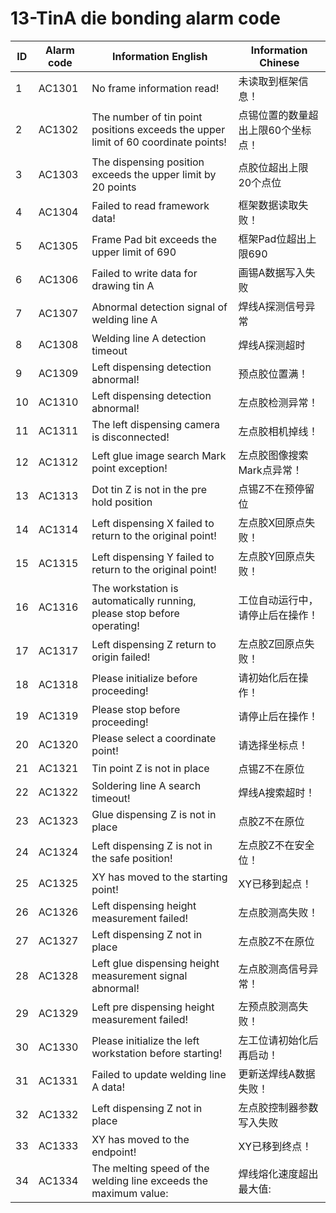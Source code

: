 # 13-TinA die bonding alarm code

| ID   | Alarm code | Information  English                                         | Information  Chinese               |
| ---- | ---------- | ------------------------------------------------------------ | ---------------------------------- |
| 1    | AC1301     | No frame information read!                                   | 未读取到框架信息！                 |
| 2    | AC1302     | The number of tin point positions exceeds the upper limit of 60 coordinate points! | 点锡位置的数量超出上限60个坐标点！ |
| 3    | AC1303     | The dispensing position exceeds the upper limit by 20 points | 点胶位超出上限20个点位             |
| 4    | AC1304     | Failed to read framework data!                               | 框架数据读取失败！                 |
| 5    | AC1305     | Frame Pad bit exceeds the upper limit of 690                 | 框架Pad位超出上限690               |
| 6    | AC1306     | Failed to write data for drawing tin A                       | 画锡A数据写入失败                  |
| 7    | AC1307     | Abnormal detection signal of welding line A                  | 焊线A探测信号异常                  |
| 8    | AC1308     | Welding line A detection timeout                             | 焊线A探测超时                      |
| 9    | AC1309     | Left dispensing detection abnormal!                          | 预点胶位置满！                     |
| 10   | AC1310     | Left dispensing detection abnormal!                          | 左点胶检测异常！                   |
| 11   | AC1311     | The left dispensing camera is disconnected!                  | 左点胶相机掉线！                   |
| 12   | AC1312     | Left glue image search Mark point exception!                 | 左点胶图像搜索Mark点异常！         |
| 13   | AC1313     | Dot tin Z is not in the pre hold position                    | 点锡Z不在预停留位                  |
| 14   | AC1314     | Left dispensing X failed to return to the original point!    | 左点胶X回原点失败！                |
| 15   | AC1315     | Left dispensing Y failed to return to the original point!    | 左点胶Y回原点失败！                |
| 16   | AC1316     | The workstation is automatically running, please stop before operating! | 工位自动运行中，请停止后在操作！   |
| 17   | AC1317     | Left dispensing Z return to origin failed!                   | 左点胶Z回原点失败！                |
| 18   | AC1318     | Please initialize before proceeding!                         | 请初始化后在操作！                 |
| 19   | AC1319     | Please stop before proceeding!                               | 请停止后在操作！                   |
| 20   | AC1320     | Please select a coordinate point!                            | 请选择坐标点！                     |
| 21   | AC1321     | Tin point Z is not in place                                  | 点锡Z不在原位                      |
| 22   | AC1322     | Soldering line A search timeout!                             | 焊线A搜索超时！                    |
| 23   | AC1323     | Glue dispensing Z is not in place                            | 点胶Z不在原位                      |
| 24   | AC1324     | Left dispensing Z is not in the safe position!               | 左点胶Z不在安全位！                |
| 25   | AC1325     | XY has moved to the starting point!                          | XY已移到起点！                     |
| 26   | AC1326     | Left dispensing height measurement failed!                   | 左点胶测高失败！                   |
| 27   | AC1327     | Left dispensing Z not in place                               | 左点胶Z不在原位                    |
| 28   | AC1328     | Left glue dispensing height measurement signal abnormal!     | 左点胶测高信号异常！               |
| 29   | AC1329     | Left pre dispensing height measurement failed!               | 左预点胶测高失败！                 |
| 30   | AC1330     | Please initialize the left workstation before starting!      | 左工位请初始化后再启动！           |
| 31   | AC1331     | Failed to update welding line A data!                        | 更新送焊线A数据失败！              |
| 32   | AC1332     | Left dispensing Z not in place                               | 左点胶控制器参数写入失败           |
| 33   | AC1333     | XY has moved to the endpoint!                                | XY已移到终点！                     |
| 34   | AC1334     | The melting speed of the welding line exceeds the maximum value: | 焊线熔化速度超出最大值:            |